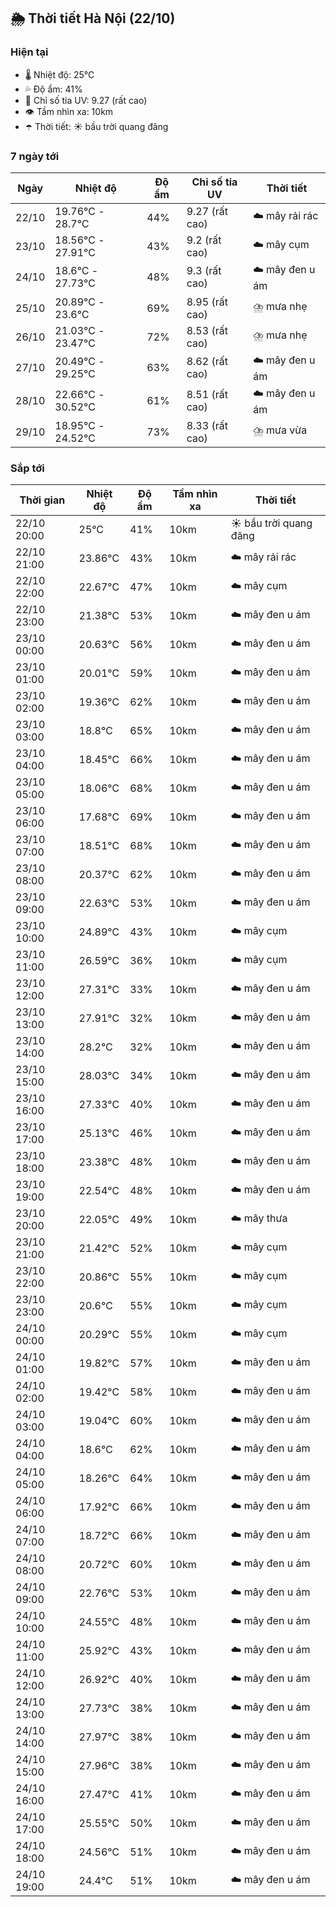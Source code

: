 ## 🌦️ Thời tiết Hà Nội (22/10)

### Hiện tại

- 🌡️ Nhiệt độ: 25℃
- 💦 Độ ẩm: 41%
- 🌟 Chỉ số tia UV: 9.27 (rất cao)
- 👁️ Tầm nhìn xa: 10km
- ☂️ Thời tiết: ☀️ bầu trời quang đãng

### 7 ngày tới

| Ngày | Nhiệt độ | Độ ẩm | Chỉ số tia UV | Thời tiết |
| --- | --- | --- | --- | --- |
| 22/10 | 19.76℃ - 28.7℃ | 44% | 9.27 (rất cao) | ☁️ mây rải rác |
| 23/10 | 18.56℃ - 27.91℃ | 43% | 9.2 (rất cao) | ☁️ mây cụm |
| 24/10 | 18.6℃ - 27.73℃ | 48% | 9.3 (rất cao) | ☁️ mây đen u ám |
| 25/10 | 20.89℃ - 23.6℃ | 69% | 8.95 (rất cao) | ⛈️ mưa nhẹ |
| 26/10 | 21.03℃ - 23.47℃ | 72% | 8.53 (rất cao) | ⛈️ mưa nhẹ |
| 27/10 | 20.49℃ - 29.25℃ | 63% | 8.62 (rất cao) | ☁️ mây đen u ám |
| 28/10 | 22.66℃ - 30.52℃ | 61% | 8.51 (rất cao) | ☁️ mây đen u ám |
| 29/10 | 18.95℃ - 24.52℃ | 73% | 8.33 (rất cao) | ⛈️ mưa vừa |

### Sắp tới

| Thời gian | Nhiệt độ | Độ ẩm | Tầm nhìn xa | Thời tiết |
| --- | --- | --- | --- | --- |
| 22/10 20:00 | 25℃ | 41% | 10km | ☀️ bầu trời quang đãng |
| 22/10 21:00 | 23.86℃ | 43% | 10km | ☁️ mây rải rác |
| 22/10 22:00 | 22.67℃ | 47% | 10km | ☁️ mây cụm |
| 22/10 23:00 | 21.38℃ | 53% | 10km | ☁️ mây đen u ám |
| 23/10 00:00 | 20.63℃ | 56% | 10km | ☁️ mây đen u ám |
| 23/10 01:00 | 20.01℃ | 59% | 10km | ☁️ mây đen u ám |
| 23/10 02:00 | 19.36℃ | 62% | 10km | ☁️ mây đen u ám |
| 23/10 03:00 | 18.8℃ | 65% | 10km | ☁️ mây đen u ám |
| 23/10 04:00 | 18.45℃ | 66% | 10km | ☁️ mây đen u ám |
| 23/10 05:00 | 18.06℃ | 68% | 10km | ☁️ mây đen u ám |
| 23/10 06:00 | 17.68℃ | 69% | 10km | ☁️ mây đen u ám |
| 23/10 07:00 | 18.51℃ | 68% | 10km | ☁️ mây đen u ám |
| 23/10 08:00 | 20.37℃ | 62% | 10km | ☁️ mây đen u ám |
| 23/10 09:00 | 22.63℃ | 53% | 10km | ☁️ mây đen u ám |
| 23/10 10:00 | 24.89℃ | 43% | 10km | ☁️ mây cụm |
| 23/10 11:00 | 26.59℃ | 36% | 10km | ☁️ mây cụm |
| 23/10 12:00 | 27.31℃ | 33% | 10km | ☁️ mây đen u ám |
| 23/10 13:00 | 27.91℃ | 32% | 10km | ☁️ mây đen u ám |
| 23/10 14:00 | 28.2℃ | 32% | 10km | ☁️ mây đen u ám |
| 23/10 15:00 | 28.03℃ | 34% | 10km | ☁️ mây đen u ám |
| 23/10 16:00 | 27.33℃ | 40% | 10km | ☁️ mây đen u ám |
| 23/10 17:00 | 25.13℃ | 46% | 10km | ☁️ mây đen u ám |
| 23/10 18:00 | 23.38℃ | 48% | 10km | ☁️ mây đen u ám |
| 23/10 19:00 | 22.54℃ | 48% | 10km | ☁️ mây đen u ám |
| 23/10 20:00 | 22.05℃ | 49% | 10km | ☁️ mây thưa |
| 23/10 21:00 | 21.42℃ | 52% | 10km | ☁️ mây cụm |
| 23/10 22:00 | 20.86℃ | 55% | 10km | ☁️ mây cụm |
| 23/10 23:00 | 20.6℃ | 55% | 10km | ☁️ mây cụm |
| 24/10 00:00 | 20.29℃ | 55% | 10km | ☁️ mây cụm |
| 24/10 01:00 | 19.82℃ | 57% | 10km | ☁️ mây đen u ám |
| 24/10 02:00 | 19.42℃ | 58% | 10km | ☁️ mây đen u ám |
| 24/10 03:00 | 19.04℃ | 60% | 10km | ☁️ mây đen u ám |
| 24/10 04:00 | 18.6℃ | 62% | 10km | ☁️ mây đen u ám |
| 24/10 05:00 | 18.26℃ | 64% | 10km | ☁️ mây đen u ám |
| 24/10 06:00 | 17.92℃ | 66% | 10km | ☁️ mây đen u ám |
| 24/10 07:00 | 18.72℃ | 66% | 10km | ☁️ mây đen u ám |
| 24/10 08:00 | 20.72℃ | 60% | 10km | ☁️ mây đen u ám |
| 24/10 09:00 | 22.76℃ | 53% | 10km | ☁️ mây đen u ám |
| 24/10 10:00 | 24.55℃ | 48% | 10km | ☁️ mây đen u ám |
| 24/10 11:00 | 25.92℃ | 43% | 10km | ☁️ mây đen u ám |
| 24/10 12:00 | 26.92℃ | 40% | 10km | ☁️ mây đen u ám |
| 24/10 13:00 | 27.73℃ | 38% | 10km | ☁️ mây đen u ám |
| 24/10 14:00 | 27.97℃ | 38% | 10km | ☁️ mây đen u ám |
| 24/10 15:00 | 27.96℃ | 38% | 10km | ☁️ mây đen u ám |
| 24/10 16:00 | 27.47℃ | 41% | 10km | ☁️ mây đen u ám |
| 24/10 17:00 | 25.55℃ | 50% | 10km | ☁️ mây đen u ám |
| 24/10 18:00 | 24.56℃ | 51% | 10km | ☁️ mây đen u ám |
| 24/10 19:00 | 24.4℃ | 51% | 10km | ☁️ mây đen u ám |
